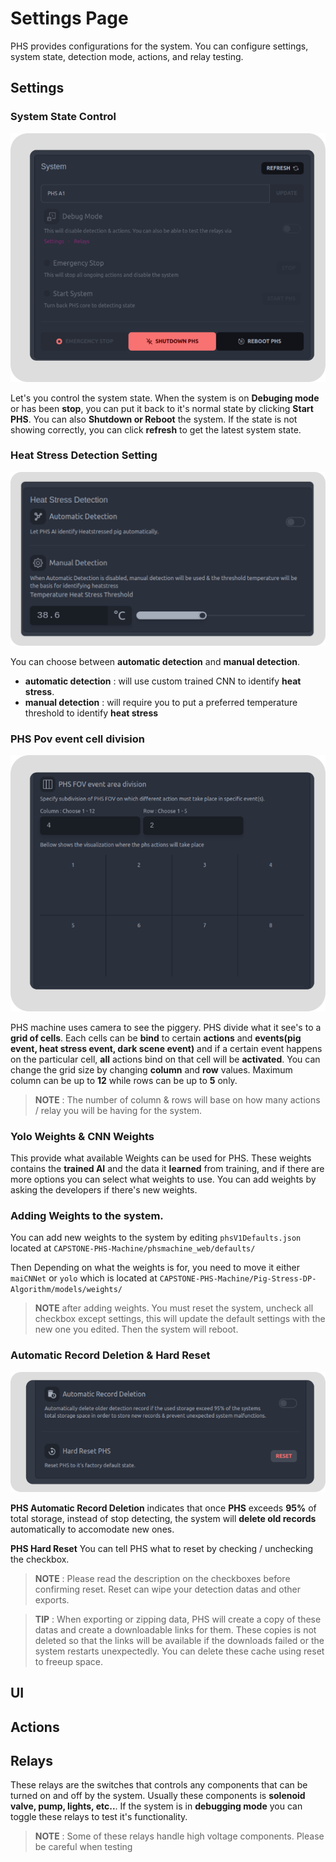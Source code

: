 # Settings Page
PHS provides configurations for the system. You can configure settings, system state, detection mode, actions, and relay testing.

## Settings

### System State Control

![controls](_media/setting%20a.png)

Let's you control the system state. When the system is on **Debuging mode** or has been **stop**, you can put it back to it's normal state by clicking **Start PHS**. You can also **Shutdown or Reboot** the system. If the state is not showing correctly, you can click **refresh** to get the latest system state.

### Heat Stress Detection Setting

![controls b](_media/setting%20b.png)

You can choose between **automatic detection** and **manual detection**. 
- **automatic detection** : will use custom trained CNN to identify **heat stress**.
- **manual detection** : will require you to put a preferred temperature threshold to identify **heat stress**

### PHS Pov event cell division

![controls c](_media/fov%20settings.png)

PHS machine uses camera to see the piggery. PHS divide what it see's to a **grid of cells**. Each cells can be **bind** to certain **actions** and **events(pig event, heat stress event, dark scene event)** and if a certain event happens on the particular cell, **all** actions bind on that cell will be **activated**. You can change the grid size by changing **column** and **row** values. Maximum column can be up to **12** while rows can be up to **5** only. 

> **NOTE** : The number of column & rows will base on how many actions / relay you will be having for the system.

### Yolo Weights & CNN Weights

This provide what available Weights can be used for PHS. These weights contains the **trained AI** and the data it **learned** from training, and if there are more options you can select what weights to use. You can add weights by asking the developers if there's new weights. 

### Adding Weights to the system.

You can add new weights to the system by editing ```phsV1Defaults.json``` located at ```CAPSTONE-PHS-Machine/phsmachine_web/defaults/```

Then Depending on what the weights is for, you need to move it either ```maiCNNet``` or ```yolo``` which is located at ```CAPSTONE-PHS-Machine/Pig-Stress-DP-Algorithm/models/weights/```

> **NOTE** after adding weights. You must reset the system, uncheck all checkbox except settings, this will update the default settings with the new one you edited. Then the system will reboot.

### Automatic Record Deletion & Hard Reset 

![last set](_media/last%20set.png)

**PHS Automatic Record Deletion** indicates that once **PHS** exceeds **95%** of total storage, instead of stop detecting, the system will **delete old records** automatically to accomodate new ones. 

**PHS Hard Reset** You can tell PHS what to reset by checking / unchecking the checkbox.

> **NOTE** : Please read the description on the checkboxes before confirming reset. Reset can wipe your detection datas and other exports.

> **TIP** : When exporting or zipping data, PHS will create a copy of these datas and create a downloadable links for them. These copies is not deleted so that the links will be available if the downloads failed or the system restarts unexpectedly. You can delete these cache using reset to freeup space.

## UI

## Actions

## Relays
These relays are the switches that controls any components that can be turned on and off by the system. Usually these components is **solenoid valve, pump, lights, etc..**. If the system is in **debugging mode** you can toggle these relays to test it's functionality.

> **NOTE** : Some of these relays handle high voltage components. Please be careful when testing